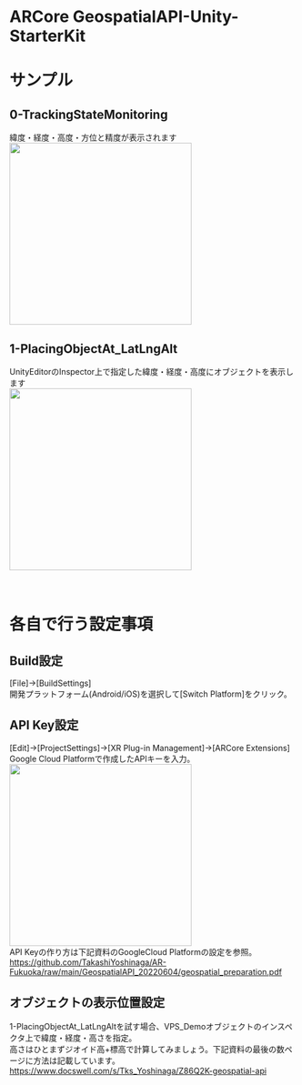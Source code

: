 # ARCore GeospatialAPI-Unity-StarterKit
# サンプル
## 0-TrackingStateMonitoring
緯度・経度・高度・方位と精度が表示されます<br>
<img src="https://github.com/TakashiYoshinaga/GeospatialAPI-Unity-StarterKit/raw/AR_Fukuoka-20220604/Materials/0-demo.png" width="320" />

## 1-PlacingObjectAt_LatLngAlt
UnityEditorのInspector上で指定した緯度・経度・高度にオブジェクトを表示します<br>
<img src="https://github.com/TakashiYoshinaga/GeospatialAPI-Unity-StarterKit/raw/AR_Fukuoka-20220604/Materials/1-demo.png" width="320" />
<br><br><br>

# 各自で行う設定事項
## Build設定
[File]->[BuildSettings]
<br>
開発プラットフォーム(Android/iOS)を選択して[Switch Platform]をクリック。
<br>
## API Key設定
[Edit]->[ProjectSettings]->[XR Plug-in Management]->[ARCore Extensions]
<br>
Google Cloud Platformで作成したAPIキーを入力。
<br>
<img src="https://github.com/TakashiYoshinaga/GeospatialAPI-Unity-StarterKit/raw/AR_Fukuoka-20220604/Materials/api.png" width="320" />
<br>
API Keyの作り方は下記資料のGoogleCloud Platformの設定を参照。
<br>
https://github.com/TakashiYoshinaga/AR-Fukuoka/raw/main/GeospatialAPI_20220604/geospatial_preparation.pdf
<br>

## オブジェクトの表示位置設定
1-PlacingObjectAt_LatLngAltを試す場合、VPS_Demoオブジェクトのインスペクタ上で緯度・経度・高さを指定。<br>
高さはひとまずジオイド高+標高で計算してみましょう。下記資料の最後の数ページに方法は記載しています。<br>
https://www.docswell.com/s/Tks_Yoshinaga/Z86Q2K-geospatial-api

